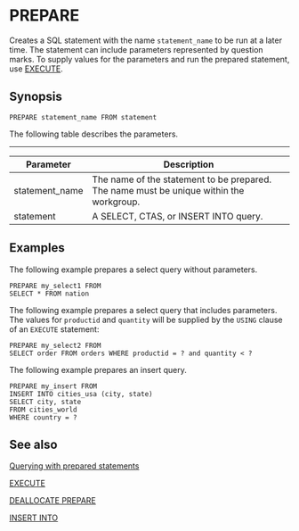 # PREPARE<a name="sql-prepare"></a>

Creates a SQL statement with the name `statement_name` to be run at a later time\. The statement can include parameters represented by question marks\. To supply values for the parameters and run the prepared statement, use [EXECUTE](sql-execute.md)\.

## Synopsis<a name="sql-prepare-synopsis"></a>

```
PREPARE statement_name FROM statement
```

The following table describes the parameters\.


****  

| Parameter | Description | 
| --- | --- | 
| statement\_name | The name of the statement to be prepared\. The name must be unique within the workgroup\. | 
| statement | A SELECT, CTAS, or INSERT INTO query\. | 

## Examples<a name="sql-prepare-examples"></a>

The following example prepares a select query without parameters\.

```
PREPARE my_select1 FROM 
SELECT * FROM nation
```

The following example prepares a select query that includes parameters\. The values for `productid` and `quantity` will be supplied by the `USING` clause of an `EXECUTE` statement:

```
PREPARE my_select2 FROM 
SELECT order FROM orders WHERE productid = ? and quantity < ?
```

The following example prepares an insert query\.

```
PREPARE my_insert FROM 
INSERT INTO cities_usa (city, state) 
SELECT city, state 
FROM cities_world 
WHERE country = ?
```

## See also<a name="sql-prepare-see-also"></a>

[Querying with prepared statements](querying-with-prepared-statements.md#querying-with-prepared-statements-querying)

[EXECUTE](sql-execute.md)

[DEALLOCATE PREPARE](sql-deallocate-prepare.md)

[INSERT INTO](insert-into.md)